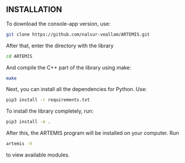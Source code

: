 ## INSTALLATION

To download the console-app version, use:

```bash
git clone https://github.com/nalsur-veallam/ARTEMIS.git
```

After that, enter the directory with the library

```bash
cd ARTEMIS
```

And compile the C++ part of the library using make:

```bash
make
```

Next, you can install all the dependencies for Python. Use:

```bash
pip3 install -r requirements.txt
```

To install the library completely, run:

```bash
pip3 install -e .
```

After this, the ARTEMIS program will be installed on your computer. Run

```bash
artemis -h
```

to view available modules.
